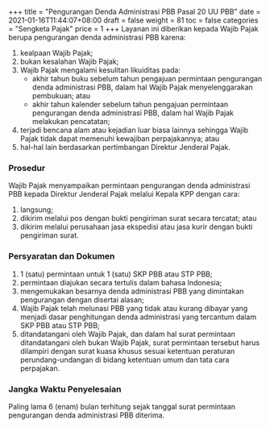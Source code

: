 +++
title = "Pengurangan Denda Administrasi PBB Pasal 20 UU PBB"
date = 2021-01-16T11:44:07+08:00
draft = false
weight = 81
toc = false
categories = "Sengketa Pajak"
price = 1
+++
Layanan ini diberikan kepada Wajib Pajak berupa pengurangan denda administrasi PBB karena:
1. kealpaan Wajib Pajak;
2. bukan kesalahan Wajib Pajak;
3. Wajib Pajak mengalami kesulitan likuiditas pada:
    - akhir tahun buku sebelum tahun pengajuan permintaan pengurangan denda administrasi PBB, dalam hal Wajib Pajak menyelenggarakan pembukuan; atau
    - akhir tahun kalender sebelum tahun pengajuan permintaan pengurangan denda administrasi PBB, dalam hal Wajib Pajak melakukan pencatatan;
4. terjadi bencana alam atau kejadian luar biasa lainnya sehingga Wajib Pajak tidak dapat memenuhi kewajiban perpajakannya; atau
5. hal-hal lain berdasarkan pertimbangan Direktur Jenderal Pajak.

### Prosedur
Wajib Pajak menyampaikan permintaan pengurangan denda administrasi PBB kepada Direktur Jenderal Pajak melalui Kepala KPP dengan cara:
1. langsung;
2. dikirim melalui pos dengan bukti pengiriman surat secara tercatat; atau
3. dikirim melalui perusahaan jasa ekspedisi atau jasa kurir dengan bukti pengiriman surat. 

### Persyaratan dan Dokumen
1. 1 (satu) permintaan untuk 1 (satu) SKP PBB atau STP PBB;
2. permintaan diajukan secara tertulis dalam bahasa Indonesia;
3. mengemukakan besarnya denda administrasi PBB yang dimintakan pengurangan dengan disertai alasan;
4. Wajib Pajak telah melunasi PBB yang tidak atau kurang dibayar yang menjadi dasar penghitungan denda administrasi yang tercantum dalam SKP PBB atau STP PBB;
5. ditandatangani oleh Wajib Pajak, dan dalam hal surat permintaan ditandatangani oleh bukan Wajib Pajak, surat permintaan tersebut harus dilampiri dengan surat kuasa khusus sesuai ketentuan peraturan perundang-undangan di bidang ketentuan umum dan tata cara perpajakan.

### Jangka Waktu Penyelesaian
Paling lama 6 (enam) bulan terhitung sejak tanggal surat permintaan pengurangan denda administrasi PBB diterima.